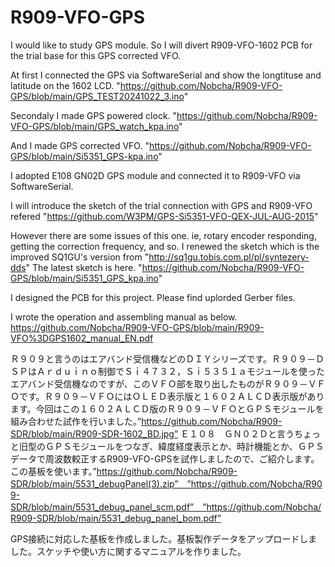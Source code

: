 # R909-VFO-GPS

I would like to study GPS module. So I will divert R909-VFO-1602 PCB for the trial base for this GPS corrected VFO.

At first I connected the GPS via SoftwareSerial and show the longtituse and latitude on the 1602 LCD. 
"https://github.com/Nobcha/R909-VFO-GPS/blob/main/GPS_TEST20241022_3.ino"

Secondaly I made GPS powered clock. "https://github.com/Nobcha/R909-VFO-GPS/blob/main/GPS_watch_kpa.ino"

And I made GPS corrected VFO. "https://github.com/Nobcha/R909-VFO-GPS/blob/main/Si5351_GPS-kpa.ino"

I adopted E108 GN02D GPS module and connected it to R909-VFO via SoftwareSerial.

I will introduce the sketch of the trial connection with GPS and R909-VFO refered 
"https://github.com/W3PM/GPS-Si5351-VFO-QEX-JUL-AUG-2015"

However there are some issues of this one. ie, rotary encoder responding, getting the correction frequency, and so.
I renewed the sketch which is the improved SQ1GU's version from "http://sq1gu.tobis.com.pl/pl/syntezery-dds"
The latest sketch is here. "https://github.com/Nobcha/R909-VFO-GPS/blob/main/Si5351_GPS_kpa.ino"

I designed the PCB for this project. Please find uplorded Gerber files.

I wrote the operation and assembling manual as below.
https://github.com/Nobcha/R909-VFO-GPS/blob/main/R909-VFO%3DGPS1602_manual_EN.pdf

Ｒ９０９と言うのはエアバンド受信機などのＤＩＹシリーズです。Ｒ９０９－ＤＳＰはＡｒｄｕｉｎｏ制御でＳｉ４７３２，Ｓｉ５３５１ａモジュールを使ったエアバンド受信機なのですが、このＶＦＯ部を取り出したものがＲ９０９－ＶＦＯです。Ｒ９０９－ＶＦＯにはＯＬＥＤ表示版と１６０２ＡＬＣＤ表示版があります。今回はこの１６０２ＡＬＣＤ版のＲ９０９－ＶＦＯとＧＰＳモジュールを組み合わせた試作を行いました。”https://github.com/Nobcha/R909-SDR/blob/main/R909-SDR-1602_BD.jpg”
Ｅ１０８　ＧＮ０２Ｄと言うちょっと旧型のＧＰＳモジュールをつなぎ、緯度経度表示とか、時計機能とか、ＧＰＳデータで周波数較正するR909-VFO-GPSを試作しましたので、ご紹介します。
この基板を使います。”https://github.com/Nobcha/R909-SDR/blob/main/5531_debugPanel(3).zip”　”https://github.com/Nobcha/R909-SDR/blob/main/5531_debug_panel_scm.pdf”　”https://github.com/Nobcha/R909-SDR/blob/main/5531_debug_panel_bom.pdf”

GPS接続に対応した基板を作成しました。基板製作データをアップロードしました。スケッチや使い方に関するマニュアルを作りました。

